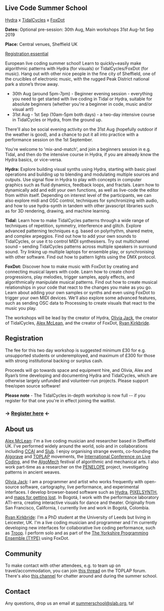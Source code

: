 ## Live Code Summer School

[Hydra](https://github.com/ojack/hydra) x [TidalCycles](https://tidalcycles.org) x [FoxDot](https://foxdot.org/)

<b>Dates:</b> Optional pre-session: 30th Aug, Main workshops 31st Aug-1st Sep 2019

<b>Place:</b> Central venues, Sheffield UK

[Registration essential](https://livecode-summerschool.github.io/#registration)

European live coding summer school! Learn to quickly+easily make algorithmic patterns with Hydra (for visuals) or TidalCycles/FoxDot (for music).  Hang out with other nice people in the fine city of Sheffield, one of the crucibles of electronic music, with the rugged Peak District national park a stone’s throw away.

* 30th Aug (around 5pm-7pm) - Beginner evening session - everything you need to get started with live coding in Tidal or Hydra, suitable for absolute beginners (whether you're a beginner in code, music and/or visual art!)
* 31st Aug - 1st Sep (10am-5pm both days) - a two-day intensive course in TidalCycles or Hydra, from the ground up.

There'll also be social evening activity on the 31st Aug (hopefully outdoor if the weather is good), and a chance to put it all into practice with a performance session on the 1st September.

You're welcome to 'mix-and-match', and join a beginners session in e.g. Tidal, and then do the intensive course in Hydra, if you are already know the Hydra basics, or vice-versa.

<b>Hydra:</b> Explore building visual synths using Hydra, starting with basic pixel operations and building up to blending and modulating multiple sources and outputs. Use signal flow in Hydra to play with concepts in computer graphics such as fluid dynamics, feedback loops, and fractals. Learn how to dynamically add and edit your own functions, as well as live-code the editor from within itself. Depending on interest level of the participants, we can also explore midi and OSC control, techniques for synchronizing with audio, and how to use hydra-synth in tandem with other javascript libraries such as for 3D rendering, drawing, and machine learning.

<b>Tidal:</b> Learn how to make TidalCycles patterns through a wide range of techniques of repetition, symmetry, interference and glitch. Explore advanced patterning techniques e.g. based on polyrhythm, shared metre, and complex arpeggios. Find out how to add your own sounds to TidalCycles, or use it to control MIDI synthesisers. Try out multichannel sound – sending TidalCycles patterns across multiple speakers in surround sound. Try linking up multiple laptops for ensemble play, or synchronising with other software. Find out how to pattern lights using the DMX protocol.

<b>FoxDot:</b>  Discover how to make music with FoxDot by creating and connecting musical layers with code. Learn how to create chord progressions, play melodies, trigger samples, apply effects, and algorithmically manipulate musical patterns. Find out how to create musical relationships in your code that react to the changes you make as you go. Learn about adding your own samples or synths and even using FoxDot to trigger your own MIDI devices. We'll also explore some advanced features, such as sending OSC data to Processing to create visuals that react to the music you play.

The workshops will be lead by the creator of Hydra, [Olivia Jack](https://ojack.github.io/), the creator of TidalCycles, [Alex McLean](http://slab.org/), and the creator of FoxDot, [Ryan Kirkbride](https://ryan-kirkbride.github.io/).

## Registration

The fee for this two day workshop is suggested minimum £30 for e.g. unsupported students or underemployed, and maximum of £300 for those with strong institutional backing or surplus cash.

Proceeds will go towards space and equipment hire, and Olivia, Alex and Ryan’s time developing and documenting Hydra and TidalCycles, which are otherwise largely unfunded and volunteer-run projects. Please support free/open source software!

**Please note** - The TidalCycles in-depth workshop is now full -- if you register for that one you're in effect joining the waitlist.

### -> [Register here](https://docs.google.com/forms/d/e/1FAIpQLSd07WwnzpDnBxNwbdZN6C28-dMkrMPbEX9tZagqL_xNF__9kA/viewform) <-

## About us

[Alex McLean](https://slab.org): I'm a live coding musician and researcher based in Sheffield UK. I've performed widely around the world, solo and in collaborations including [CCAI](http://ccai.lurk.org/) and [Slub](http://slub.org/). I enjoy organising strange events, co-founding the [Algorave](https://algorave.com/) and [TOPLAP](https://toplap.org) movements, the [International Conference on Live Coding](https://iclc.livecodenetwork.org/), and the [AlgoMech](https://algomech.com/) festival of algorithmic and mechanical arts. I also work part-time as a researcher on the [PENELOPE](http://penelope.hypotheses.org/) project, investigating patterns in ancient weaves.

[Olivia Jack](https://ojack.github.io/): I am a programmer and artist who works frequently with open-source software, cartography, live performance, and experimental interfaces.  I develop browser-based software such as [Hydra](https://hydra-editor.glitch.me/), [PIXELSYNTH](https://ojack.github.io/PIXELSYNTH/), and [maps for getting lost](http://ojack.github.io/ghost-map/). In Bogotá, I work with the performance laboratory ATI-erra, creating interactive visuals for dance and theater. Originally from San Francisco, California, I currently live and work in Bogotá, Colombia.

[Ryan Kirkbride](https://ryan-kirkbride.github.io/): I'm a PhD student at the University of Leeds but living in Leicester, UK. I'm a live coding musician and programmer and I'm currently developing new interfaces for collaborative live coding performance, such as [Troop](https://github.com/Qirky/Troop). I perform solo and as part of the [The Yorkshire Programming Ensemble (TYPE)](https://typeensemble.wordpress.com/) using FoxDot.

## Community

To make contact with other attendees, e.g. to team up on travel/accommodation, you can join [this thread](https://toplap.lurk.org/t/live-code-summer-school-30-aug-1-sep-2019/524) on the TOPLAP forum. There's also [this channel](https://talk.lurk.org/channel/summerschool) for chatter around and during the summer school.

## Contact

Any questions, drop us an email at [summerschool@slab.org](mailto:summerschool@slab.org), ta!
